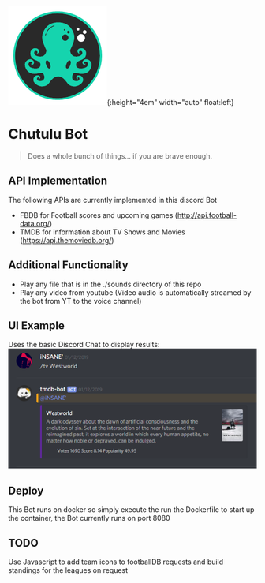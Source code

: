 ![git logo](./res/logo_git.png){:height="4em" width="auto" float:left}

# Chutulu Bot
>Does a whole bunch of things... if you are brave enough.

## API Implementation

The following APIs are currently implemented in this discord Bot

* FBDB for Football scores and upcoming games (http://api.football-data.org/)
* TMDB for information about TV Shows and Movies (https://api.themoviedb.org/)

## Additional Functionality

* Play any file that is in the ./sounds directory of this repo
* Play any video from youtube (Video audio is automatically streamed by the bot from YT to the voice channel)

## UI Example

Uses the basic Discord Chat to display results:
![ui example](./res/tmdb.PNG "UI Example TMDB request")

## Deploy

This Bot runs on docker so simply execute the run the Dockerfile to start up the container, the Bot currently runs on port 8080

## TODO

Use Javascript to add team icons to footballDB requests and build standings for the leagues on request
